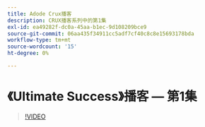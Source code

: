 ```yaml
---
title: Adode Crux播客
description: CRUX播客系列中的第1集
exl-id: ea49282f-dc0a-45aa-b1ec-9d108209bce9
source-git-commit: 06aa435f34911cc5adf7cf40c8c8e15693178bda
workflow-type: tm+mt
source-wordcount: '15'
ht-degree: 0%

---
```


# 《Ultimate Success》播客 — 第1集

>[!VIDEO](https://video.tv.adobe.com/v/3428393?quality=12learn=on)

